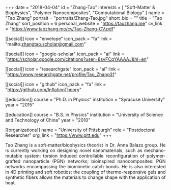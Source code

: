 +++
date = "2018-04-04"
id = "Zhang-Tao"
interests = [ "Soft-Matter & Biophysics",
    "Polymer Nanocomposites",
    "Computational Biology" ]
name = "Tao Zhang"
portrait = "portraits/Zhang-Tao.jpg"
short_bio = ""
title = "Tao Zhang"
sort_position = 6
personal_website = "https://taozhang.me"
cv_link = "https://www.taozhang.me/cv/Tao-Zhang-CV.pdf"

[[social]]
    icon = "envelope"
    icon_pack = "fa"
    link = "mailto:zhangtao.scholar@gmail.com"

[[social]]
    icon = "google-scholar"
    icon_pack = "ai"
    link = "https://scholar.google.com/citations?user=8svFCqYAAAAJ&hl=en"

[[social]]
    icon = "researchgate"
    icon_pack = "ai"
    link = "https://www.researchgate.net/profile/Tao_Zhang31"

[[social]]
    icon = "github"
    icon_pack = "fa"
    link = "https://github.com/InflationTheory"

[[education]]
    course = "Ph.D. in Physics"
    institution = "Syracuse University"
    year = "2015"

[[education]]
  course = "B.S. in Physics"
  institution = "University of Science and Technology of China"
  year = "2010"

[[organizations]]
    name = "University of Pittsburgh"
    role = "Postdoctoral Researcher"
    org_link = "https://www.pitt.edu"
+++

<div style="text-align: justify">
<p> Tao Zhang is a soft-matter/biophysics theorist in Dr. Anna Balazs group. He is currently working on designing novel nanomaterials, such as mechano-mutable system: torsion induced controllable reconfiguration of polymer-grafted nanoparticle (PGN) networks; bioinspired nanocomposites: PGN networks encompassing the biomimetic catch bonds. He is also interested in 4D printing and soft robotics: the coupling of thermo-responsive gels and synthetic fibers allows the materials to change shape with the application of heat. </p>
</div>
